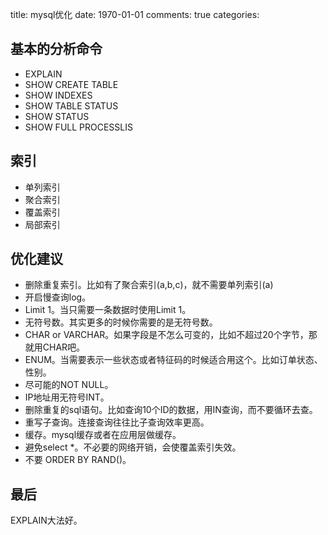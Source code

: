 title: mysql优化
date: 1970-01-01
comments: true
categories: 
## 基本的分析命令

* EXPLAIN
* SHOW CREATE TABLE 
* SHOW INDEXES
* SHOW TABLE STATUS
* SHOW STATUS
* SHOW FULL PROCESSLIS

## 索引

* 单列索引
* 聚合索引
* 覆盖索引
* 局部索引


## 优化建议

* 删除重复索引。比如有了聚合索引(a,b,c)，就不需要单列索引(a)
* 开启慢查询log。
* Limit 1。当只需要一条数据时使用Limit 1。
* 无符号数。其实更多的时候你需要的是无符号数。
* CHAR or VARCHAR。如果字段是不怎么可变的，比如不超过20个字节，那就用CHAR吧。
* ENUM。当需要表示一些状态或者特征码的时候适合用这个。比如订单状态、性别。
* 尽可能的NOT NULL。
* IP地址用无符号INT。
* 删除重复的sql语句。比如查询10个ID的数据，用IN查询，而不要循环去查。
* 重写子查询。连接查询往往比子查询效率更高。
* 缓存。mysql缓存或者在应用层做缓存。
* 避免select *。不必要的网络开销，会使覆盖索引失效。
* 不要 ORDER BY RAND()。

## 最后

EXPLAIN大法好。